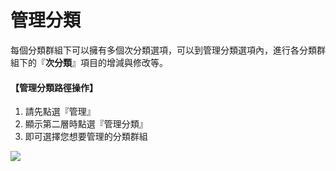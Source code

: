 # 管理分類
每個分類群組下可以擁有多個次分類選項，可以到管理分類選項內，進行各分類群組下的『**次分類**』項目的增減與修改等。

#### 【管理分類路徑操作】  

1. 請先點選『管理』
2. 顯示第二層時點選『管理分類』
3. 即可選擇您想要管理的分類群組

![](/_image/manage/taxonomy.png)
